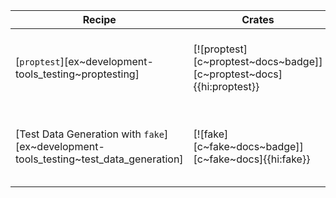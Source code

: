 | Recipe | Crates | Categories |
|--------|--------|------------|
| [`proptest`][ex~development-tools_testing~proptesting] | [![proptest][c~proptest~docs~badge]][c~proptest~docs]{{hi:proptest}} | [![cat~development-tools::testing][cat~development-tools::testing~badge]][cat~development-tools::testing] |
| [Test Data Generation with `fake`][ex~development-tools_testing~test_data_generation] | [![fake][c~fake~docs~badge]][c~fake~docs]{{hi:fake}} | [![cat~development-tools::testing][cat~development-tools::testing~badge]][cat~development-tools::testing] |
